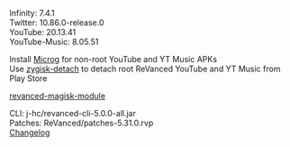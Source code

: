 Infinity: 7.4.1  
Twitter: 10.86.0-release.0  
YouTube: 20.13.41  
YouTube-Music: 8.05.51  

Install [Microg](https://github.com/ReVanced/GmsCore/releases) for non-root YouTube and YT Music APKs  
Use [zygisk-detach](https://github.com/j-hc/zygisk-detach) to detach root ReVanced YouTube and YT Music from Play Store  

[revanced-magisk-module](https://github.com/j-hc/revanced-magisk-module)
  
CLI: j-hc/revanced-cli-5.0.0-all.jar  
Patches: ReVanced/patches-5.31.0.rvp  
[Changelog](https://github.com/ReVanced/revanced-patches/releases/tag/v5.31.0)  
